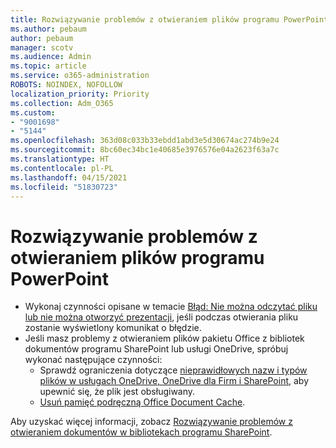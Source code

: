 ```yaml
---
title: Rozwiązywanie problemów z otwieraniem plików programu PowerPoint
ms.author: pebaum
author: pebaum
manager: scotv
ms.audience: Admin
ms.topic: article
ms.service: o365-administration
ROBOTS: NOINDEX, NOFOLLOW
localization_priority: Priority
ms.collection: Adm_O365
ms.custom:
- "9001698"
- "5144"
ms.openlocfilehash: 363d08c033b33ebdd1abd3e5d30674ac274b9e24
ms.sourcegitcommit: 8bc60ec34bc1e40685e3976576e04a2623f63a7c
ms.translationtype: HT
ms.contentlocale: pl-PL
ms.lasthandoff: 04/15/2021
ms.locfileid: "51830723"
---
```

# <a name="resolve-issues-opening-powerpoint-files"></a>Rozwiązywanie problemów z otwieraniem plików programu PowerPoint

- Wykonaj czynności opisane w temacie [Błąd: Nie można odczytać pliku lub nie można otworzyć prezentacji](https://support.office.com/article/Error-Can-t-read-file-or-Presentation-cannot-be-opened-7f2f31e2-d4dd-4c1f-9e27-ba6fadf92d44), jeśli podczas otwierania pliku zostanie wyświetlony komunikat o błędzie.
- Jeśli masz problemy z otwieraniem plików pakietu Office z bibliotek dokumentów programu SharePoint lub usługi OneDrive, spróbuj wykonać następujące czynności:
    - Sprawdź ograniczenia dotyczące [nieprawidłowych nazw i typów plików w usługach OneDrive, OneDrive dla Firm i SharePoint](https://support.office.com/article/64883a5d-228e-48f5-b3d2-eb39e07630fa), aby upewnić się, że plik jest obsługiwany.
    - [Usuń pamięć podręczną Office Document Cache](https://support.office.com/article/b1d3765e-d71b-4bb8-99ca-acd22c42995d).

Aby uzyskać więcej informacji, zobacz [Rozwiązywanie problemów z otwieraniem dokumentów w bibliotekach programu SharePoint](https://support.office.com/article/31329fa1-4ad0-47fc-95d8-bb0c5b12a536).
